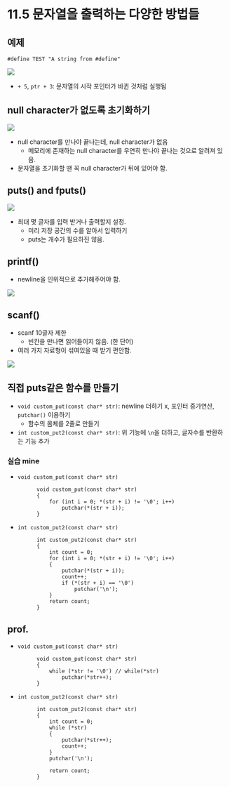 # 11.5 문자열을 출력하는 다양한 방법들

## 예제

`#define TEST "A string from #define"`

<img src="https://github.com/uber9ma/following_C/blob/master/images/chapter11/string24.png?raw=true">

- `+ 5`, `ptr + 3`: 문자열의 시작 포인터가 바뀐 것처럼 실행됨

## null character가 없도록 초기화하기

<img src="https://github.com/uber9ma/following_C/blob/master/images/chapter11/string25.png?raw=true">

- null character를 만나야 끝나는데, null character가 없음
  - 메모리에 존재하는 null character를 우연히 만나야 끝나는 것으로 알려져 있음.
- 문자열을 초기화할 땐 꼭 null character가 뒤에 있어야 함.

## puts() and fputs()

<img src="https://github.com/uber9ma/following_C/blob/master/images/chapter11/string26.png?raw=true">

- 최대 몇 글자를 입력 받거나 출력할지 설정.
  - 미리 저장 공간의 수를 알아서 입력하기
  - puts는 개수가 필요하진 않음.

## printf()

- newline을 인위적으로 추가해주어야 함.

<img src="https://github.com/uber9ma/following_C/blob/master/images/chapter11/string27.png?raw=true">

## scanf()

- scanf 10글자 제한
  - 빈칸을 만나면 읽어들이지 않음. (한 단어)
- 여러 가지 자료형이 섞여있을 때 받기 편안함.

<img src="https://github.com/uber9ma/following_C/blob/master/images/chapter11/string28.png?raw=true">

## 직접 puts같은 함수를 만들기

- `void custom_put(const char* str)`: newline 더하기 x, 포인터 증가연산, `putchar()` 이용하기
  - 함수의 몸체를 2줄로 만들기
- `int custom_put2(const char* str)`: 위 기능에 `\n`을 더하고, 글자수를 반환하는 기능 추가

### 실습 mine

- `void custom_put(const char* str)`

            void custom_put(const char* str)
            {
                for (int i = 0; *(str + i) != '\0'; i++)
                    putchar(*(str + i));
            }

* `int custom_put2(const char* str)`

            int custom_put2(const char* str)
            {
                int count = 0;
                for (int i = 0; *(str + i) != '\0'; i++)
                {
                    putchar(*(str + i));
                    count++;
                    if (*(str + i) == '\0')
                        putchar('\n');
                }
                return count;
            }

## prof.

- `void custom_put(const char* str)`

            void custom_put(const char* str)
            {
                while (*str != '\0') // while(*str)
                    putchar(*str++);
            }

- `int custom_put2(const char* str)`

            int custom_put2(const char* str)
            {
                int count = 0;
                while (*str)
                {
                    putchar(*str++);
                    count++;
                }
                putchar('\n');

                return count;
            }
